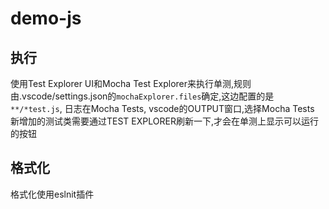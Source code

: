 # demo-js
## 执行
使用Test Explorer UI和Mocha Test Explorer来执行单测,规则由.vscode/settings.json的`mochaExplorer.files`确定,这边配置的是`**/*test.js`, 日志在Mocha Tests, vscode的OUTPUT窗口,选择Mocha Tests  
新增加的测试类需要通过TEST EXPLORER刷新一下,才会在单测上显示可以运行的按钮

## 格式化
格式化使用eslnit插件